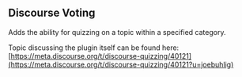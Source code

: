 ## Discourse Voting

Adds the ability for quizzing on a topic within a specified category.

Topic discussing the plugin itself can be found here: [https://meta.discourse.org/t/discourse-quizzing/40121](https://meta.discourse.org/t/discourse-quizzing/40121?u=joebuhlig)
